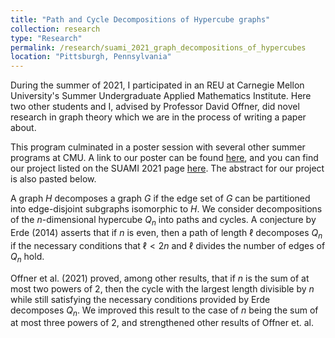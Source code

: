 ```yaml
---
title: "Path and Cycle Decompositions of Hypercube graphs"
collection: research
type: "Research"
permalink: /research/suami_2021_graph_decompositions_of_hypercubes
location: "Pittsburgh, Pennsylvania"
---
```


During the summer of 2021, I participated in an REU at Carnegie Mellon University's Summer Undergraduate Applied Mathematics Institute. Here two other students and I, advised by Professor David Offner, did novel research in graph theory which we are in the process of writing a paper about.

This program culminated in a poster session with several other summer programs at CMU. A link to our poster can be found [here](https://github.com/sjboc/sjboc.github.io/blob/bcf1f0843fe527f0cef2ab104b368552e4c3ea41/files/Poster_SUAMI_Group_G.pdf), and you can find our project listed on the SUAMI 2021 page [here](https://www.cmu.edu/math/undergrad/suami/2021/index.html). The abstract for our project is also pasted below.

A graph $H$ decomposes a graph $G$ if the edge set of $G$ can be partitioned into edge-disjoint subgraphs isomorphic to $H$. We consider decompositions of the $n$-dimensional hypercube $Q_n$ into paths and cycles. A conjecture by Erde (2014) asserts that if $n$ is even, then a path of length $\ell$ decomposes $Q_n$ if the necessary conditions that $\ell < 2n$ and $\ell$ divides the number of edges of $Q_n$ hold. 

Offner et al. (2021) proved, among other results, that if $n$ is the sum of at most two powers of $2$, then the cycle with the largest length divisible by $n$ while still satisfying the necessary conditions provided by Erde decomposes $Q_n$. We improved this result to the case of $n$ being the sum of at most three powers of $2$, and strengthened other results of Offner et. al.
